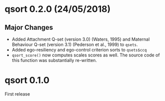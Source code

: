 <!-- NEWS.md is generated from NEWS.Rmd. Please edit that file -->
qsort 0.2.0 (24/05/2018)
========================

Major Changes
-------------

-   Added Attachment Q-set (version 3.0) (Waters, 1995) and
    Maternal Behaviour Q-set (version 3.1) (Pederson et al., 1999) to `qsets`.
-   Added ego-resiliency and ego-control criterion sorts to `qsets$ccq`
-   `qsort_score()` now computes scales scores as well. The source code of this function was substantially re-written.

qsort 0.1.0
===========

First release

